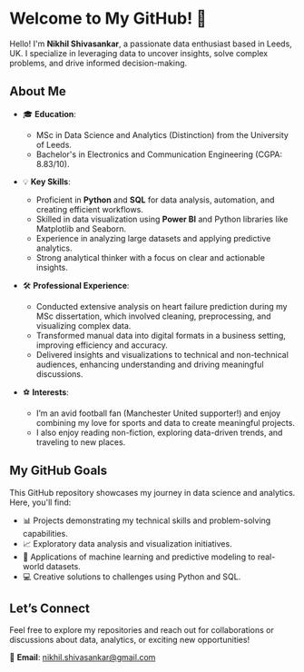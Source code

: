 # Welcome to My GitHub! 👋  

Hello! I'm **Nikhil Shivasankar**, a passionate data enthusiast based in Leeds, UK. I specialize in leveraging data to uncover insights, solve complex problems, and drive informed decision-making.  

## About Me  
- 🎓 **Education**:  
   - MSc in Data Science and Analytics (Distinction) from the University of Leeds.  
   - Bachelor's in Electronics and Communication Engineering (CGPA: 8.83/10).  

- 💡 **Key Skills**:  
   - Proficient in **Python** and **SQL** for data analysis, automation, and creating efficient workflows.  
   - Skilled in data visualization using **Power BI** and Python libraries like Matplotlib and Seaborn.  
   - Experience in analyzing large datasets and applying predictive analytics.  
   - Strong analytical thinker with a focus on clear and actionable insights.  

- 🛠️ **Professional Experience**:  
   - Conducted extensive analysis on heart failure prediction during my MSc dissertation, which involved cleaning, preprocessing, and visualizing complex data.  
   - Transformed manual data into digital formats in a business setting, improving efficiency and accuracy.  
   - Delivered insights and visualizations to technical and non-technical audiences, enhancing understanding and driving meaningful discussions.  

- ⚽ **Interests**:  
   - I’m an avid football fan (Manchester United supporter!) and enjoy combining my love for sports and data to create meaningful projects.  
   - I also enjoy reading non-fiction, exploring data-driven trends, and traveling to new places.  

## My GitHub Goals  
This GitHub repository showcases my journey in data science and analytics. Here, you'll find:  
- 📊 Projects demonstrating my technical skills and problem-solving capabilities.  
- 📈 Exploratory data analysis and visualization initiatives.  
- 🤖 Applications of machine learning and predictive modeling to real-world datasets.  
- 💻 Creative solutions to challenges using Python and SQL.  

## Let’s Connect  
Feel free to explore my repositories and reach out for collaborations or discussions about data, analytics, or exciting new opportunities!  

📧 **Email**: [nikhil.shivasankar@gmail.com](mailto:nikhil.shivasankar@gmail.com)  

<!---
Nikhil-Shivasankar/Nikhil-Shivasankar is a ✨ special ✨ repository because its `README.md` (this file) appears on your GitHub profile.
You can click the Preview link to take a look at your changes.
--->

